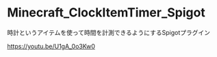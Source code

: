# Minecraft_ClockItemTimer_Spigot
時計というアイテムを使って時間を計測できるようにするSpigotプラグイン

https://youtu.be/U1gA_0o3Kw0
